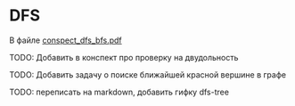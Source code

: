 # DFS

В файле [conspect_dfs_bfs.pdf](conspect_dfs_bfs.pdf)

TODO: Добавить в конспект про проверку на двудольность

TODO: Добавить задачу о поиске ближайшей красной вершине в графе

TODO: переписать на markdown, добавить гифку dfs-tree
